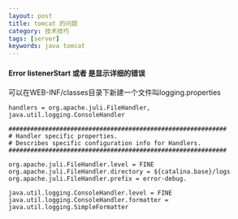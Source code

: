 ```yaml
---
layout: post
title: tomcat 的问题
category: 技术技巧 
tags: [server]
keywords: java tomcat
---
```


#### Error listenerStart 或者 是显示详细的错误

可以在WEB-INF/classes目录下新建一个文件叫logging.properties

    handlers = org.apache.juli.FileHandler, java.util.logging.ConsoleHandler  
      
    ############################################################  
    # Handler specific properties.  
    # Describes specific configuration info for Handlers.  
    ############################################################  
      
    org.apache.juli.FileHandler.level = FINE  
    org.apache.juli.FileHandler.directory = ${catalina.base}/logs  
    org.apache.juli.FileHandler.prefix = error-debug.  
      
    java.util.logging.ConsoleHandler.level = FINE  
    java.util.logging.ConsoleHandler.formatter = java.util.logging.SimpleFormatter  

